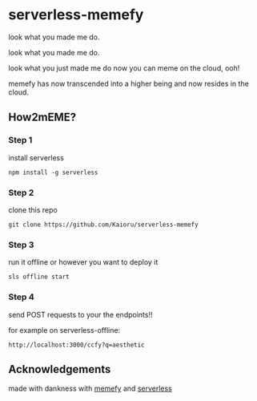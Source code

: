 # serverless-memefy
look what you made me do.

look what you made me do.

look what you just made me do now you can meme on the cloud, ooh!

memefy has now transcended into a higher being and now resides in the cloud.

## How2mEME?
### Step 1
install serverless

```npm install -g serverless```
### Step 2
clone this repo

```git clone https://github.com/Kaioru/serverless-memefy```
### Step 3
run it offline or however you want to deploy it

```sls offline start```
### Step 4
send POST requests to your the endpoints!!

for example on serverless-offline:

```http://localhost:3000/ccfy?q=aesthetic```
## Acknowledgements
made with dankness with [memefy](https://github.com/Kaioru/memefy.js) and [serverless](https://github.com/serverless/serverless)
